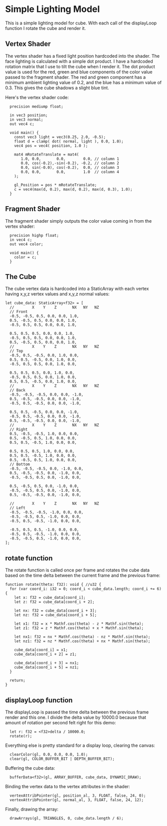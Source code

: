 # Simple Lighting Model

This is a simple lighting model for cube.  With each call of the displayLoop function I rotate the cube and render it.  

## Vertex Shader

The vertex shader has a fixed light position hardcoded into the shader.  The face lighting is calculated with a simple dot product.  I have a hardcoded rotation matrix that I use to tilt the cube when I render it. The dot product value is used for the red, green and blue components of the color value passed to the fragment shader.  The red and green component has a minimum ambient lighting value of 0.2, and the blue has a minimum value of 0.3.  This gives the cube shadows a slight blue tint.  

Here's the vertex shader code:
```
  precision mediump float;

  in vec3 position;
  in vec3 normal;
  out vec4 c;
  
  void main() {
    const vec3 light = vec3(0.25, 2.0, -0.5);
    float d = clamp( dot( normal, light ), 0.0, 1.0);
    vec4 pos = vec4( position, 1.0 );

    mat4 mRotateTranslate = mat4(
       1.0, 0.0,       0.0,        0.0, // column 1
       0.0, cos(-0.2),-sin(-0.2), -0.2, // column 2
       0.0, sin(-0.0), cos(-0.2),  0.0, // column 3
       0.0, 0.0,       0.0,        1.0  // column 4
    );

    gl_Position = pos * mRotateTranslate;
    c = vec4(max(d, 0.2), max(d, 0.2), max(d, 0.3), 1.0);
  }
```
## Fragment Shader

The fragment shader simply outputs the color value coming in from the vertex shader:

```
  precision highp float;
  in vec4 c;
  out vec4 color;

  void main() {
    color = c;
  }
```

## The Cube

The cube vertex data is hardcoded into a StaticArray with each vertex having x,y,z vertex values and x,y,z normal values:

```
let cube_data: StaticArray<f32> = [
  //        X    Y    Z       NX   NY   NZ
  // Front
  -0.5, -0.5, 0.5, 0.0, 0.0, 1.0,
  0.5, -0.5, 0.5, 0.0, 0.0, 1.0,
  -0.5, 0.5, 0.5, 0.0, 0.0, 1.0,

  0.5, 0.5, 0.5, 0.0, 0.0, 1.0,
  -0.5, 0.5, 0.5, 0.0, 0.0, 1.0,
  0.5, -0.5, 0.5, 0.0, 0.0, 1.0,
  //        X    Y    Z       NX   NY   NZ
  // Top
  -0.5, 0.5, -0.5, 0.0, 1.0, 0.0,
  0.5, 0.5, -0.5, 0.0, 1.0, 0.0,
  -0.5, 0.5, 0.5, 0.0, 1.0, 0.0,

  0.5, 0.5, 0.5, 0.0, 1.0, 0.0,
  -0.5, 0.5, 0.5, 0.0, 1.0, 0.0,
  0.5, 0.5, -0.5, 0.0, 1.0, 0.0,
  //        X    Y    Z       NX   NY   NZ
  // Back
  -0.5, -0.5, -0.5, 0.0, 0.0, -1.0,
  0.5, -0.5, -0.5, 0.0, 0.0, -1.0,
  -0.5, 0.5, -0.5, 0.0, 0.0, -1.0,

  0.5, 0.5, -0.5, 0.0, 0.0, -1.0,
  -0.5, 0.5, -0.5, 0.0, 0.0, -1.0,
  0.5, -0.5, -0.5, 0.0, 0.0, -1.0,
  //        X    Y    Z       NX   NY   NZ
  // Right
  0.5, -0.5, -0.5, 1.0, 0.0, 0.0,
  0.5, -0.5, 0.5, 1.0, 0.0, 0.0,
  0.5, 0.5, -0.5, 1.0, 0.0, 0.0,

  0.5, 0.5, 0.5, 1.0, 0.0, 0.0,
  0.5, 0.5, -0.5, 1.0, 0.0, 0.0,
  0.5, -0.5, 0.5, 1.0, 0.0, 0.0,
  // Bottom
  -0.5, -0.5, -0.5, 0.0, -1.0, 0.0,
  0.5, -0.5, -0.5, 0.0, -1.0, 0.0,
  -0.5, -0.5, 0.5, 0.0, -1.0, 0.0,

  0.5, -0.5, 0.5, 0.0, -1.0, 0.0,
  -0.5, -0.5, 0.5, 0.0, -1.0, 0.0,
  0.5, -0.5, -0.5, 0.0, -1.0, 0.0,

  //        X    Y    Z       NX   NY   NZ
  // Left
  -0.5, -0.5, -0.5, -1.0, 0.0, 0.0,
  -0.5, -0.5, 0.5, -1.0, 0.0, 0.0,
  -0.5, 0.5, -0.5, -1.0, 0.0, 0.0,

  -0.5, 0.5, 0.5, -1.0, 0.0, 0.0,
  -0.5, 0.5, -0.5, -1.0, 0.0, 0.0,
  -0.5, -0.5, 0.5, -1.0, 0.0, 0.0,
];
```

## rotate function

The rotate function is called once per frame and rotates the cube data based on the time delta between the current frame and the previous frame:

```
function rotate(theta: f32): void { //u32 {
  for (var coord_i: i32 = 0; coord_i < cube_data.length; coord_i += 6) {
    let x: f32 = cube_data[coord_i];
    let z: f32 = cube_data[coord_i + 2];

    let nx: f32 = cube_data[coord_i + 3];
    let nz: f32 = cube_data[coord_i + 5];

    let x1: f32 = x * Mathf.cos(theta) - z * Mathf.sin(theta);
    let z1: f32 = z * Mathf.cos(theta) + x * Mathf.sin(theta);

    let nx1: f32 = nx * Mathf.cos(theta) - nz * Mathf.sin(theta);
    let nz1: f32 = nz * Mathf.cos(theta) + nx * Mathf.sin(theta);

    cube_data[coord_i] = x1;
    cube_data[coord_i + 2] = z1;

    cube_data[coord_i + 3] = nx1;
    cube_data[coord_i + 5] = nz1;
  }

  return;
}
```

## displayLoop function

The displayLoop is passed the time delta between the previous frame render and this one.  I divide the delta value by 10000.0 because that amount of rotation per second felt right for this demo:
```
  let r: f32 = <f32>delta / 10000.0;
  rotate(r);
```

Everything else is pretty standard for a display loop, clearing the canvas:

```
  clearColor(gl, 0.0, 0.0, 0.0, 1.0);
  clear(gl, COLOR_BUFFER_BIT | DEPTH_BUFFER_BIT);
```

Buffering the cube data:

```
  bufferData<f32>(gl, ARRAY_BUFFER, cube_data, DYNAMIC_DRAW);
```

Binding the vertex data to the vertex attributes in the shader:

```
  vertexAttribPointer(gl, position_al, 3, FLOAT, false, 24, 0);
  vertexAttribPointer(gl, normal_al, 3, FLOAT, false, 24, 12);
```

Finally, drawing the array:
```
  drawArrays(gl, TRIANGLES, 0, cube_data.length / 6);
```





